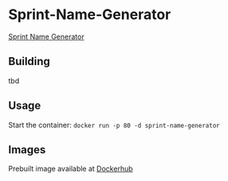 # Sprint-Name-Generator
[Sprint Name Generator](https://sprintnamegenerator.com)

## Building
tbd

## Usage
Start the container: `docker run -p 80 -d sprint-name-generator`

## Images

Prebuilt image available at [Dockerhub](https://hub.docker.com/r/flostadler/name-generator)
